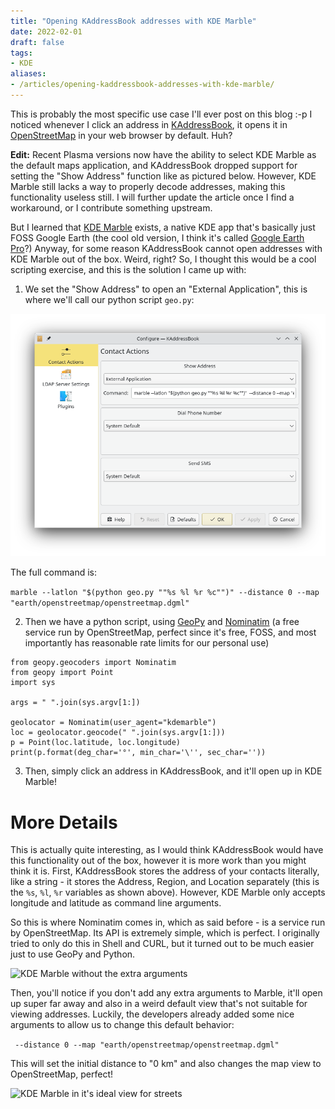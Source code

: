 ```yaml
---
title: "Opening KAddressBook addresses with KDE Marble"
date: 2022-02-01
draft: false
tags:
- KDE
aliases:
- /articles/opening-kaddressbook-addresses-with-kde-marble/
---
```


This is probably the most specific use case I'll ever post on this blog :-p I noticed whenever I click an address in [KAddressBook](https://apps.kde.org/kaddressbook/), it opens it in [OpenStreetMap](https://www.openstreetmap.org/) in your web browser by default. Huh? <!--more-->

**Edit:** Recent Plasma versions now have the ability to select KDE Marble as the default maps application, and KAddressBook dropped support for setting the "Show Address" function like as pictured below. However, KDE Marble still lacks a way to properly decode addresses, making this functionality useless still. I will further update the article once I find a workaround, or I contribute something upstream.

But I learned that [KDE Marble](https://marble.kde.org/) exists, a native KDE app that's basically just FOSS Google Earth (the cool old version, I think it's called [Google Earth Pro](https://www.google.com/earth/versions/#earth-pro)?) Anyway, for some reason KAddressBook cannot open addresses with KDE Marble out of the box. Weird, right? So, I thought this would be a cool scripting exercise, and this is the solution I came up with:

1. We set the "Show Address" to open an "External Application", this is where we'll call our python script `geo.py`:

![KAddressBook settings](kaddressbook-settings.png)

The full command is:

```marble --latlon "$(python geo.py ""%s %l %r %c"")" --distance 0 --map "earth/openstreetmap/openstreetmap.dgml"```

2. Then we have a python script, using [GeoPy](https://geopy.readthedocs.io/en/stable/) and [Nominatim](https://nominatim.org/) (a free service run by OpenStreetMap, perfect since it's free, FOSS, and most importantly has reasonable rate limits for our personal use)


```
from geopy.geocoders import Nominatim
from geopy import Point
import sys

args = " ".join(sys.argv[1:])

geolocator = Nominatim(user_agent="kdemarble")
loc = geolocator.geocode(" ".join(sys.argv[1:]))
p = Point(loc.latitude, loc.longitude)
print(p.format(deg_char='°', min_char='\'', sec_char=''))
```

3. Then, simply click an address in KAddressBook, and it'll open up in KDE Marble!

# More Details

This is actually quite interesting, as I would think KAddressBook would have this functionality out of the box, however it is more work than you might think it is. First, KAddressBook stores the address of your contacts literally, like a string - it stores the Address, Region, and Location separately (this is the `%s`, `%l`, `%r` variables as shown above). However, KDE Marble only accepts longitude and latitude as command line arguments.

So this is where Nominatim comes in, which as said before - is a service run by OpenStreetMap. Its API is extremely simple, which is perfect. I originally tried to only do this in Shell and CURL, but it turned out to be much easier just to use GeoPy and Python.

![KDE Marble without the extra arguments](kdemarble-faraway.png)

Then, you'll notice if you don't add any extra arguments to Marble, it'll open up super far away and also in a weird default view that's not suitable for viewing addresses. Luckily, the developers already added some nice arguments to allow us to change this default behavior:

` --distance 0 --map "earth/openstreetmap/openstreetmap.dgml"`

This will set the initial distance to "0 km" and also changes the map view to OpenStreetMap, perfect!

![KDE Marble in it's ideal view for streets](kdemarble-fixed.png)
